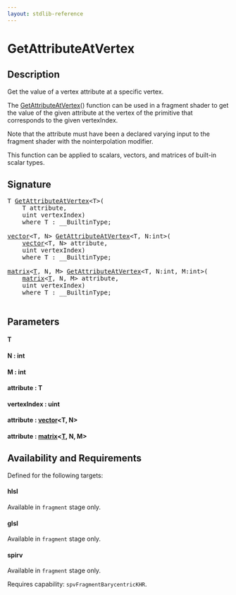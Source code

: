 ```yaml
---
layout: stdlib-reference
---
```


# GetAttributeAtVertex

## Description

Get the value of a vertex attribute at a specific vertex.

The <span class='code'><a href="/stdlib-reference/global-decls/GetAttributeAtVertex">GetAttributeAtVertex</a>()</span> function can be used in a fragment shader
to get the value of the given <span class='code'>attribute</span> at the vertex of the primitive
that corresponds to the given <span class='code'>vertexIndex</span>.

Note that the <span class='code'>attribute</span> must have been a declared varying input to
the fragment shader with the <span class='code'>nointerpolation</span> modifier.

This function can be applied to scalars, vectors, and matrices of
built-in scalar types.




## Signature 

<pre>
<span class="code_type">T</span> <a href="/stdlib-reference/global-decls/GetAttributeAtVertex">GetAttributeAtVertex</a>&lt;<span class="code_type">T</span>&gt;(
    <span class="code_type">T</span> <span class='code_param'>attribute</span>,
    <span class="code_keyword">uint</span> <span class='code_param'>vertexIndex</span>)
    <span class='code_keyword'>where</span> <span class="code_type">T</span> : __BuiltinType;

<a href="/stdlib-reference/types/vector/index" class="code_type">vector</a>&lt;<span class="code_type">T</span>, N&gt; <a href="/stdlib-reference/global-decls/GetAttributeAtVertex">GetAttributeAtVertex</a>&lt;<span class="code_type">T</span>, N:<span class="code_keyword">int</span>&gt;(
    <a href="/stdlib-reference/types/vector/index" class="code_type">vector</a>&lt;<span class="code_type">T</span>, N&gt; <span class='code_param'>attribute</span>,
    <span class="code_keyword">uint</span> <span class='code_param'>vertexIndex</span>)
    <span class='code_keyword'>where</span> <span class="code_type">T</span> : __BuiltinType;

<a href="/stdlib-reference/types/matrix/index" class="code_type">matrix</a>&lt;<a href="/stdlib-reference/types/matrix/T" class="code_type">T</a>, N, M&gt; <a href="/stdlib-reference/global-decls/GetAttributeAtVertex">GetAttributeAtVertex</a>&lt;<span class="code_type">T</span>, N:<span class="code_keyword">int</span>, M:<span class="code_keyword">int</span>&gt;(
    <a href="/stdlib-reference/types/matrix/index" class="code_type">matrix</a>&lt;<a href="/stdlib-reference/types/matrix/T" class="code_type">T</a>, N, M&gt; <span class='code_param'>attribute</span>,
    <span class="code_keyword">uint</span> <span class='code_param'>vertexIndex</span>)
    <span class='code_keyword'>where</span> <span class="code_type">T</span> : __BuiltinType;

</pre>

## Parameters

#### T
#### N  : int
#### M  : int
#### attribute  : T
#### vertexIndex  : uint
#### attribute  : [vector](/stdlib-reference/types/vector/index)\<T, N\>
#### attribute  : [matrix](/stdlib-reference/types/matrix/index)\<[T](/stdlib-reference/types/matrix/T), N, M\>

## Availability and Requirements

Defined for the following targets:

#### hlsl
Available in `fragment` stage only.

#### glsl
Available in `fragment` stage only.

#### spirv
Available in `fragment` stage only.

Requires capability: `spvFragmentBarycentricKHR`.


